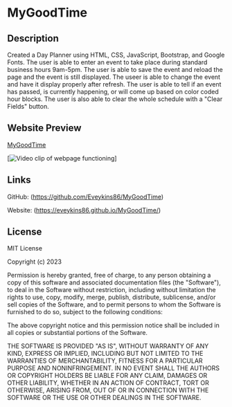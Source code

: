 # MyGoodTime

## Description
Created a Day Planner using HTML, CSS, JavaScript, Bootstrap, and Google Fonts. The user is able to enter an event to take place during standard business hours 9am-5pm. The user is able to save the event and reload the page and the event is still displayed. The useer is able to change the event and have it display properly after refresh. The user is able to tell if an event has passed, is currently happening, or will come up based on color coded hour blocks. The user is also able to clear the whole schedule with a "Clear Fields" button.

## Website Preview

[MyGoodTime](https://eveykins86.github.io/MyGoodTime/)

[![Video clip of webpage functioning](./assets/MakingPlans.gif)]

## Links

GitHub: (https://github.com/Eveykins86/MyGoodTime)

Website: (https://eveykins86.github.io/MyGoodTime/)


## License

MIT License

Copyright (c) 2023

Permission is hereby granted, free of charge, to any person obtaining a copy
of this software and associated documentation files (the "Software"), to deal
in the Software without restriction, including without limitation the rights
to use, copy, modify, merge, publish, distribute, sublicense, and/or sell
copies of the Software, and to permit persons to whom the Software is
furnished to do so, subject to the following conditions:

The above copyright notice and this permission notice shall be included in all
copies or substantial portions of the Software.

THE SOFTWARE IS PROVIDED "AS IS", WITHOUT WARRANTY OF ANY KIND, EXPRESS OR
IMPLIED, INCLUDING BUT NOT LIMITED TO THE WARRANTIES OF MERCHANTABILITY,
FITNESS FOR A PARTICULAR PURPOSE AND NONINFRINGEMENT. IN NO EVENT SHALL THE
AUTHORS OR COPYRIGHT HOLDERS BE LIABLE FOR ANY CLAIM, DAMAGES OR OTHER
LIABILITY, WHETHER IN AN ACTION OF CONTRACT, TORT OR OTHERWISE, ARISING FROM,
OUT OF OR IN CONNECTION WITH THE SOFTWARE OR THE USE OR OTHER DEALINGS IN THE
SOFTWARE.